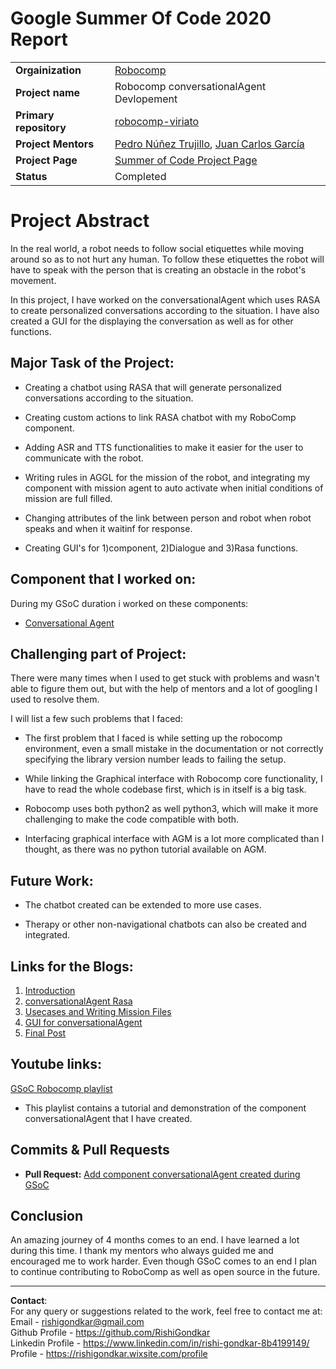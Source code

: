 # Google Summer Of Code 2020 Report

|                        |                                 |
|------------------------|---------------------------------|
|__Orgainization__       | [Robocomp](https://robocomp.github.io/web/) |
|__Project name__        | Robocomp conversationalAgent Devlopement |
|__Primary repository__  | [robocomp-viriato](https://github.com/robocomp/robocomp-viriato)              |
|__Project Mentors__     | [Pedro Núñez Trujillo](https://github.com/pedromnunez), [Juan Carlos García](https://github.com/JuanCarlosgg) |
|__Project Page__        | [Summer of Code Project Page](https://summerofcode.withgoogle.com/projects/#6375833284902912)   |
|__Status__              | Completed                       |



# Project Abstract
In the real world, a robot needs to follow social etiquettes while moving around so as to not hurt any human. To follow these etiquettes the robot will have to speak with the person that is creating an obstacle in the robot's movement.  

In this project, I have worked on the conversationalAgent which uses RASA to create personalized conversations according to the situation. I have also created a GUI for the displaying the conversation as well as for other functions.



## Major Task of the Project:
  - Creating a chatbot using RASA that will generate personalized conversations according to the situation.

  - Creating custom actions to link RASA chatbot with my RoboComp component. 

  - Adding ASR and TTS functionalities to make it easier for the user to communicate with the robot.

  - Writing rules in AGGL for the mission of the robot, and integrating my component with mission agent to auto activate when initial conditions of mission are full filled.

  - Changing attributes of the link between person and robot when robot speaks and when it waitinf for response.

  - Creating GUI's for 1)component, 2)Dialogue and 3)Rasa functions.


## Component that I worked on:
During my GSoC duration i worked on these components:
- [Conversational Agent](https://github.com/rahulkatiyar19955/gsoc-gui-dev/tree/master/humanObserverAgent_GUI)



## Challenging part of Project:
There were many times when I used to get stuck with problems and wasn't able to figure them out, but with the help of mentors and a lot of googling I used to resolve them.

I will list a few such problems that I faced:
- The first problem that I faced is while setting up the robocomp environment, even a small mistake in the documentation or not correctly specifying the library version number leads to failing the setup.

- While linking the Graphical interface with Robocomp core functionality, I have to read the whole codebase first, which is in itself is a big task.

- Robocomp uses both python2 as well python3, which will make it more challenging to make the code compatible with both.

- Interfacing graphical interface with AGM is a lot more complicated than I thought, as there was no python tutorial available on AGM.


## Future Work:
- The chatbot created can be extended to more use cases.

- Therapy or other non-navigational chatbots can also be created and integrated. 


## Links for the Blogs:
1. [Introduction](https://robocomp.github.io/web/gsoc/2020/posts/rishi_gondkar/post01)
2. [conversationalAgent Rasa](https://robocomp.github.io/web/gsoc/2020/posts/rishi_gondkar/post02)
3. [Usecases and Writing Mission Files](https://robocomp.github.io/web/gsoc/2020/posts/rishi_gondkar/post03)
4. [GUI for conversationalAgent](https://robocomp.github.io/web/gsoc/2020/posts/rishi_gondkar/post04)
5. [Final Post](https://robocomp.github.io/web/gsoc/2020/posts/rishi_gondkar/post05)

## Youtube links:
  [GSoC Robocomp playlist](https://www.youtube.com/playlist?list=PLwg-TMVDrooP14ZkZaPImYUI-It1hycjE)
- This playlist contains a tutorial and demonstration of the component conversationalAgent that I have created.


## Commits & Pull Requests

- **Pull Request:** [Add component conversationalAgent created during GSoC](https://github.com/robocomp/robocomp-viriato/pull/3)



## Conclusion
An amazing journey of 4 months comes to an end. I have learned a lot during this time. I thank my mentors who always guided me and encouraged me to work harder. Even though GSoC comes to an end I plan to continue contributing to RoboComp as well as open source in the future.

---

**Contact**:\
For any query or suggestions related to the work, feel free to contact me at:\
Email - [rishigondkar@gmail.com](mailto:rishigondkar@gmail.com) \
Github Profile - https://github.com/RishiGondkar \
Linkedin Profile - https://www.linkedin.com/in/rishi-gondkar-8b4199149/ \
Profile - https://rishigondkar.wixsite.com/profile
